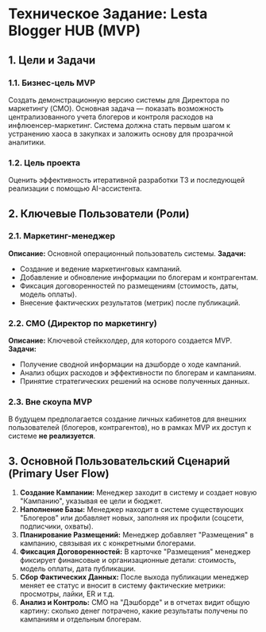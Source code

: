 # Техническое Задание: Lesta Blogger HUB (MVP)

## 1. Цели и Задачи

### 1.1. Бизнес-цель MVP
Создать демонстрационную версию системы для Директора по маркетингу (CMO). Основная задача — показать возможность централизованного учета блогеров и контроля расходов на инфлюенсер-маркетинг. Система должна стать первым шагом к устранению хаоса в закупках и заложить основу для прозрачной аналитики.

### 1.2. Цель проекта
Оценить эффективность итеративной разработки ТЗ и последующей реализации с помощью AI-ассистента.

## 2. Ключевые Пользователи (Роли)

### 2.1. Маркетинг-менеджер
**Описание:** Основной операционный пользователь системы.
**Задачи:**
- Создание и ведение маркетинговых кампаний.
- Добавление и обновление информации по блогерам и контрагентам.
- Фиксация договоренностей по размещениям (стоимость, даты, модель оплаты).
- Внесение фактических результатов (метрик) после публикаций.

### 2.2. CMO (Директор по маркетингу)
**Описание:** Ключевой стейкхолдер, для которого создается MVP.
**Задачи:**
- Получение сводной информации на дэшборде о ходе кампаний.
- Анализ общих расходов и эффективности по блогерам и кампаниям.
- Принятие стратегических решений на основе полученных данных.

### 2.3. Вне скоупа MVP
В будущем предполагается создание личных кабинетов для внешних пользователей (блогеров, контрагентов), но в рамках MVP их доступ к системе **не реализуется**.

## 3. Основной Пользовательский Сценарий (Primary User Flow)

1.  **Создание Кампании:** Менеджер заходит в систему и создает новую "Кампанию", указывая ее цели и бюджет.
2.  **Наполнение Базы:** Менеджер находит в системе существующих "Блогеров" или добавляет новых, заполняя их профили (соцсети, подписчики, охваты).
3.  **Планирование Размещений:** Менеджер добавляет "Размещения" в кампанию, связывая их с конкретными блогерами.
4.  **Фиксация Договоренностей:** В карточке "Размещения" менеджер фиксирует финансовые и организационные детали: стоимость, модель оплаты, дата публикации.
5.  **Сбор Фактических Данных:** После выхода публикации менеджер меняет ее статус и вносит в систему фактические метрики: просмотры, лайки, ER и т.д.
6.  **Анализ и Контроль:** CMO на "Дэшборде" и в отчетах видит общую картину: сколько денег потрачено, какие результаты получены по кампаниям и отдельным блогерам.
